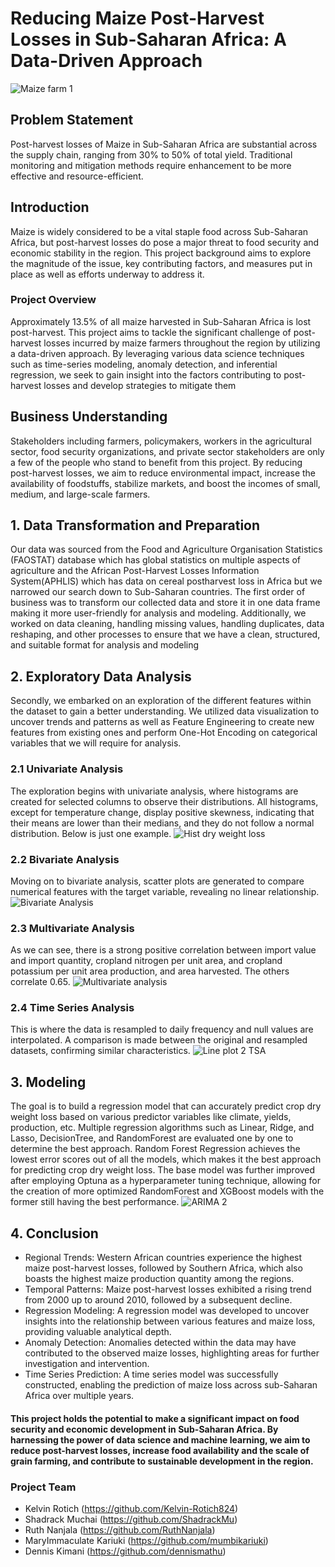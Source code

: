 # Reducing Maize Post-Harvest Losses in Sub-Saharan Africa: A Data-Driven Approach
![Maize farm 1](https://github.com/Kelvin-Rotich824/Phase_5_Capstone_Project/assets/142001883/dfbe22aa-1499-4e86-b95b-872f5e73309e)

## Problem Statement

Post-harvest losses of Maize in Sub-Saharan Africa are substantial across the supply chain, ranging from 30% to 50% of total yield. Traditional monitoring and mitigation methods require enhancement to be more effective and resource-efficient.

## Introduction

Maize is widely considered to be a vital staple food across Sub-Saharan Africa, but post-harvest losses do pose a major threat to food security and economic stability in the region. This project background aims to explore the magnitude of the issue, key contributing factors, and measures put in place as well as efforts underway to address it.

### Project Overview

Approximately 13.5% of all maize harvested in Sub-Saharan Africa is lost post-harvest. This project aims to tackle the significant challenge of post-harvest losses incurred by maize farmers throughout the region by utilizing a data-driven approach. By leveraging various data science techniques such as time-series modeling, anomaly detection, and inferential regression, we seek to gain insight into the factors contributing to post-harvest losses and develop strategies to mitigate them

## Business Understanding

Stakeholders including farmers, policymakers, workers in the agricultural sector, food security organizations, and private sector stakeholders are only a few of the people who stand to benefit from this project. By reducing post-harvest losses, we aim to reduce environmental impact, increase the availability of foodstuffs, stabilize markets, and boost the incomes of small, medium, and large-scale farmers.

## 1. Data Transformation and Preparation
Our data was sourced from the Food and Agriculture Organisation Statistics (FAOSTAT) database which has global statistics on multiple aspects of agriculture and the African Post-Harvest Losses Information System(APHLIS) which has data on cereal postharvest loss in Africa but we narrowed our search down to Sub-Saharan countries. The first order of business was to transform our collected data and store it in one data frame making it more user-friendly for analysis and modeling. Additionally, we worked on data cleaning, handling missing values, handling duplicates, data reshaping, and other processes to ensure that we have a clean, structured, and suitable format for analysis and modeling

## 2. Exploratory Data Analysis

Secondly, we embarked on an exploration of the different features within the dataset to gain a better understanding. We utilized data visualization to uncover trends and patterns as well as Feature Engineering to create new features from existing ones and perform One-Hot Encoding on categorical variables that we will require for analysis.

### 2.1 Univariate Analysis

The exploration begins with univariate analysis, where histograms are created for selected columns to observe their distributions. All histograms, except for temperature change, display positive skewness, indicating that their means are lower than their medians, and they do not follow a normal distribution. Below is just one example. 
![Hist dry weight loss](https://github.com/Kelvin-Rotich824/Phase_5_Capstone_Project/assets/142001883/9a75e8bd-f795-4b27-b0a3-aefc521a3032)

### 2.2 Bivariate Analysis

Moving on to bivariate analysis, scatter plots are generated to compare numerical features with the target variable, revealing no linear relationship.
![Bivariate Analysis](https://github.com/Kelvin-Rotich824/Phase_5_Capstone_Project/assets/142001883/261b0583-7d59-40c5-be54-ac8f1e29531d)

### 2.3 Multivariate Analysis

As we can see, there is a strong positive correlation between import value and import quantity, cropland nitrogen per unit area, and cropland potassium per unit area production, and area harvested. The others correlate 0.65.
![Multivariate analysis](https://github.com/Kelvin-Rotich824/Phase_5_Capstone_Project/assets/142001883/d9b2d08d-4d09-4f1d-8d6d-8b63e015ed99)

### 2.4 Time Series Analysis

This is where the data is resampled to daily frequency and null values are interpolated. A comparison is made between the original and resampled datasets, confirming similar characteristics.
![Line plot 2 TSA](https://github.com/Kelvin-Rotich824/Phase_5_Capstone_Project/assets/142001883/04565c35-ca7d-4862-b696-54eec9089353)
## 3. Modeling

The goal is to build a regression model that can accurately predict crop dry weight loss based on various predictor variables like climate, yields, production, etc. Multiple regression algorithms such as Linear, Ridge, and Lasso, DecisionTree, and RandomForest are evaluated one by one to determine the best approach. Random Forest Regression achieves the lowest error scores out of all the models, which makes it the best approach for predicting crop dry weight loss. The base model was further improved after employing Optuna as a hyperparameter tuning technique, allowing for the creation of more optimized RandomForest and XGBoost models with the former still having the best performance.
![ARIMA 2](https://github.com/Kelvin-Rotich824/Phase_5_Capstone_Project/assets/142001883/f4c84041-db3c-46f5-9a2b-956c1db512c9)
## 4. Conclusion

- Regional Trends: Western African countries experience the highest maize post-harvest losses, followed by Southern Africa, which also boasts the highest maize production quantity among the regions.
- Temporal Patterns: Maize post-harvest losses exhibited a rising trend from 2000 up to around 2010, followed by a subsequent decline.
- Regression Modeling: A regression model was developed to uncover insights into the relationship between various features and maize loss, providing valuable analytical depth.
- Anomaly Detection: Anomalies detected within the data may have contributed to the observed maize losses, highlighting areas for further investigation and intervention.
- Time Series Prediction: A time series model was successfully constructed, enabling the prediction of maize loss across sub-Saharan Africa over multiple years.
#### This project holds the potential to make a significant impact on food security and economic development in Sub-Saharan Africa. By harnessing the power of data science and machine learning, we aim to reduce post-harvest losses, increase food availability and the scale of grain farming, and contribute to sustainable development in the region.

### Project Team 
- Kelvin Rotich (https://github.com/Kelvin-Rotich824)
- Shadrack Muchai (https://github.com/ShadrackMu)
- Ruth Nanjala (https://github.com/RuthNanjala)
- MaryImmaculate Kariuki (https://github.com/mumbikariuki)
- Dennis Kimani (https://github.com/dennismathu)
